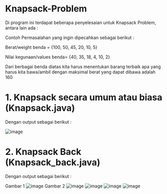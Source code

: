# Knapsack-Problem
Di program ini terdapat beberapa penyelesaian untuk Knapsack Problem, antara lain ada :

Contoh Permasalahan yang ingin dipecahkan sebagai berikut :

Berat/weight benda = {100, 50, 45, 20, 10, 5}

Nilai kegunaan/values benda= {40, 35, 18, 4, 10, 2}

Dari berbagai benda diatas kita harus menentukan barang terbaik apa yang harus kita bawa/ambil dengan maksimal berat yang dapat dibawa adalah 160

# 1. Knapsack secara umum atau biasa (Knapsack.java)
Dengan output sebagai berikut :

![image](https://user-images.githubusercontent.com/52452132/121336067-5d4a2a00-c945-11eb-8436-77adbf856dda.png)

# 2. Knapsack Back (Knapsack_back.java)
Dengan output sebagai berikut :

Gambar 1 ![image](https://user-images.githubusercontent.com/52452132/121338396-aac79680-c947-11eb-961e-2d15ece80703.png) Gambar 2 ![image](https://user-images.githubusercontent.com/52452132/121338477-bd41d000-c947-11eb-86dd-f8edebd88f1c.png) ![image](https://user-images.githubusercontent.com/52452132/121338541-ce8adc80-c947-11eb-83b9-d36d465764ee.png) ![image](https://user-images.githubusercontent.com/52452132/121338626-e06c7f80-c947-11eb-9b28-45280dcb7468.png) ![image](https://user-images.githubusercontent.com/52452132/121338691-f11cf580-c947-11eb-80c6-e2d2fc844012.png)


